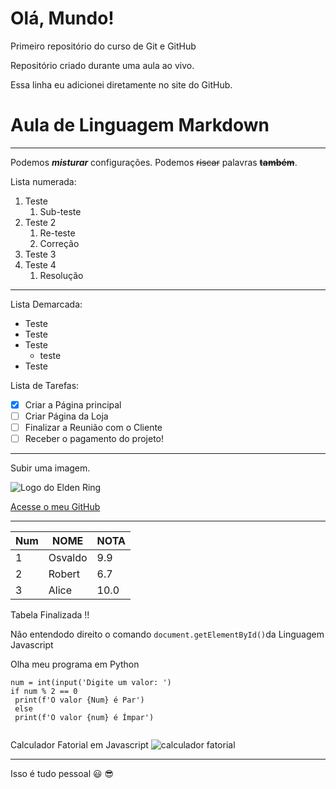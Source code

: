 # Olá, Mundo!
 Primeiro repositório do curso de Git e GitHub

Repositório criado durante uma aula ao vivo.

Essa linha eu adicionei diretamente no site do GitHub.

# Aula de Linguagem Markdown
***
Podemos _**misturar**_ configurações. Podemos ~~riscar~~ palavras ~~**também**~~.

Lista numerada:
1. Teste
    1. Sub-teste 
2. Teste 2
     1. Re-teste
     2. Correção 
3. Teste 3
4. Teste 4  
     1. Resolução
*** 
Lista Demarcada:
* Teste
* Teste
* Teste
   * teste
* Teste

Lista de Tarefas:

- [x] Criar a Página principal
- [ ] Criar Página da Loja
- [ ] Finalizar a Reunião com o Cliente
- [ ] Receber o pagamento do projeto!

***
Subir uma imagem.

![Logo do Elden Ring](https://user-images.githubusercontent.com/85118127/159909607-7fbfdf38-ebed-4a25-bd8f-04591de29d15.jpg)

[Acesse o meu GitHub](https://github.com/DevOsvaldo)

***
Num | NOME | NOTA
---|---|---
1 | Osvaldo | 9.9
2 | Robert | 6.7
3 | Alice | 10.0

Tabela Finalizada !!

Não entendodo direito o comando `document.getElementById()`da Linguagem Javascript

Olha meu programa em Python
```
num = int(input('Digite um valor: ')
if num % 2 == 0
 print(f'O valor {Num} é Par')
 else
 print(f'O valor {num} é Ímpar')
 
 ```
 Calculador Fatorial em Javascript
 ![calculador fatorial](https://user-images.githubusercontent.com/85118127/159915888-ffea7354-83bf-4e09-af99-bd7dbdac13da.png)
 ***
 
Isso é tudo pessoal :smiley:	:sunglasses:
